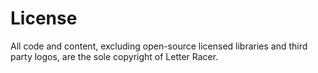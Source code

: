 # License

All code and content, excluding open-source licensed libraries and third party logos, are the sole copyright of Letter Racer.